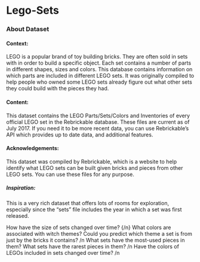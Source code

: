 # Lego-Sets

### About Dataset
#### Context:
LEGO is a popular brand of toy building bricks. They are often sold in sets with in order to build a specific object. Each set contains a number of parts in different shapes, sizes and colors. This database contains information on which parts are included in different LEGO sets. It was originally compiled to help people who owned some LEGO sets already figure out what other sets they could build with the pieces they had.

#### Content:
This dataset contains the LEGO Parts/Sets/Colors and Inventories of every official LEGO set in the Rebrickable database. These files are current as of July 2017. If you need it to be more recent data, you can use Rebrickable’s API which provides up to date data, and additional features.

#### Acknowledgements:
This dataset was compiled by Rebrickable, which is a website to help identify what LEGO sets can be built given bricks and pieces from other LEGO sets. You can use these files for any purpose.

##### Inspiration:
This is a very rich dataset that offers lots of rooms for exploration, especially since the “sets” file includes the year in which a set was first released.

How have the size of sets changed over time? {/n}
What colors are associated with witch themes? Could you predict which theme a set is from just by the bricks it contains? /n
What sets have the most-used pieces in them? What sets have the rarest pieces in them? /n
Have the colors of LEGOs included in sets changed over time? /n
